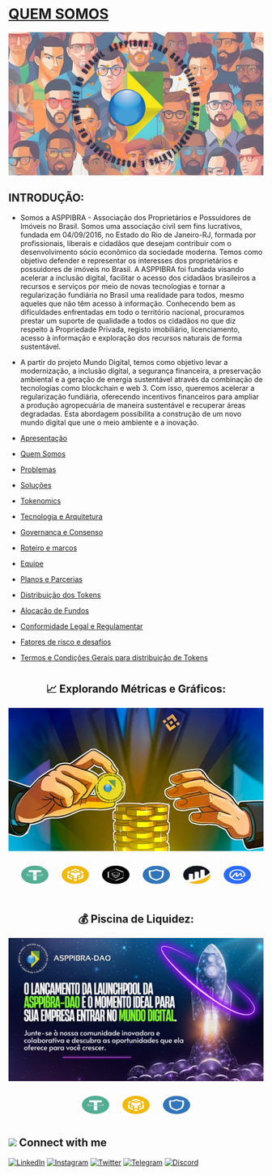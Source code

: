 # [QUEM SOMOS](https://www.asppibra.com.br/)

![QUEM SOMOS](https://github.com/ASPPIBRA-DAO/Imagens/blob/b098db9f3f31f4b546db86dcebe507b8ce42cc0c/Svg/ASPPIBRA-DAO.svg)

## INTRODUÇÃO:

- Somos a ASPPIBRA - Associação dos Proprietários e Possuidores de Imóveis no Brasil. Somos uma associação civil sem fins lucrativos, fundada em 04/09/2016, no Estado do Rio de Janeiro-RJ, formada por profissionais, liberais e cidadãos que desejam contribuir com o desenvolvimento sócio econômico da sociedade moderna. Temos como objetivo defender e representar os interesses dos proprietários e possuidores de imóveis no Brasil. A ASPPIBRA foi fundada visando acelerar a inclusão digital, facilitar o acesso dos cidadãos brasileiros a recursos e serviços por meio de novas tecnologias e tornar a regularização fundiária no Brasil uma realidade para todos, mesmo aqueles que não têm acesso à informação. Conhecendo bem as dificuldades enfrentadas em todo o território nacional, procuramos prestar um suporte de qualidade a todos os cidadãos no que diz respeito à Propriedade Privada, registo imobiliário, licenciamento, acesso à informação e exploração dos recursos naturais de forma sustentável.

- A partir do projeto Mundo Digital, temos como objetivo levar a modernização, a inclusão digital, a segurança financeira, a preservação ambiental e a geração de energia sustentável através da combinação de tecnologias como blockchain e 
web 3. Com isso, queremos acelerar a regularização fundiária, oferecendo incentivos financeiros para ampliar a produção agropecuária de maneira sustentável e recuperar áreas degradadas. Esta abordagem possibilita a construção de um novo mundo digital que une o meio ambiente e a inovação.


- [Apresentação](https://github.com/ASPPIBRA-DAO/ASPPIBRA-DAO/blob/main/APRESENTA%C3%87%C3%83O.md)
- [Quem Somos](https://github.com/ASPPIBRA-DAO/ASPPIBRA-DAO/blob/main/QUEM%20SOMOS.md#quem-somos)
- [Problemas](https://github.com/ASPPIBRA-DAO/ASPPIBRA-DAO/blob/main/PROBLEMAS.md#problemas)
- [Soluçôes](https://github.com/ASPPIBRA-DAO/ASPPIBRA-DAO/blob/main/SOLU%C3%87%C3%95ES.md#solu%C3%A7%C3%B5es)
- [Tokenomics](https://github.com/ASPPIBRA-DAO/ASPPIBRA-DAO/blob/main/TOKEN/TOKENOMICS.md#tokenomics)
- [Tecnologia e Arquitetura](https://github.com/ASPPIBRA-DAO/ASPPIBRA-DAO/blob/main/TECNOLOGIA%20E%20ARQUITETURA.md#tecnologia-e-arquitetura)
- [Governança e Consenso](https://github.com/ASPPIBRA-DAO/ASPPIBRA-DAO/blob/main/GOVERNAN%C3%87A%20E%20CONSENSO.md#governan%C3%A7a-e-consenso)
- [Roteiro e marcos](https://github.com/ASPPIBRA-DAO/ASPPIBRA-DAO/blob/main/ROADMAP.md#road-map)
- [Equipe](https://github.com/ASPPIBRA-DAO/ASPPIBRA-DAO/blob/main/DIRETORIA.md)
- [Planos e Parcerias](https://github.com/ASPPIBRA-DAO/ASPPIBRA-DAO/blob/main/PLANOS%20E%20PARCERIAS.md#planos-e-parcerias)
- [Distribuição dos Tokens](https://github.com/ASPPIBRA-DAO/ASPPIBRA-DAO/blob/main/TOKEN/TOKENOMICS.md#distribui%C3%A7%C3%A3o-dos-tokens)
- [Alocação de Fundos](https://github.com/ASPPIBRA-DAO/ASPPIBRA-DAO/blob/main/TOKEN/TOKENOMICS.md#aloca%C3%A7%C3%A3o-de-fundos)
- [Conformidade Legal e Regulamentar](https://github.com/ASPPIBRA-DAO/ASPPIBRA-DAO/blob/main/QUEM%20SOMOS.md#t%C3%ADtulo-vii--da-ordem-econ%C3%B4mica-e-financeira)
- [Fatores de risco e desafios](https://github.com/ASPPIBRA-DAO/ASPPIBRA-DAO/blob/main/TERMOS%20E%20CONDI%C3%87%C3%95ES%20GERAIS.md#fatores-de-riscos-e-desafios)
- [Termos e Condições Gerais para distribuição de Tokens](https://github.com/ASPPIBRA-DAO/ASPPIBRA-DAO/blob/main/TERMOS%20E%20CONDI%C3%87%C3%95ES%20GERAIS.md#termos-e-condi%C3%A7%C3%B5es-gerais-tcgs)

# <h2 align="center">📈 Explorando Métricas e Gráficos:</h2>

![ASPPBR TOKEN](https://github.com/ASPPIBRA-DAO/Imagens/blob/beb6e8e8337b8abdbf8de451869f19069403f89c/Svg/ASPPBR-TOKEN.svg)

<div style="display: flex; justify-content: center; gap: 20px; padding: 10px;">
    <a href="https://apespace.io/bsc/0x0697ab2b003fd2cbaea2df1ef9b404e45be59d4c">
        <img alt="USDT" height="40" width="60" src="https://github.com/ASPPIBRA-DAO/Imagens/blob/3e3ba015a9a04f30850469335ff000281593863f/Svg/USDT-sbg.svg">
    </a>
    <a href="https://apespace.io/bsc/0xb9a2b08be15dc15e531b0d25b3942268da27b100">
        <img alt="BNB" height="40" width="60" src="https://github.com/ASPPIBRA-DAO/Imagens/blob/3e3ba015a9a04f30850469335ff000281593863f/Svg/BNB-sbg.svg">
    </a>
    <a href="https://dexscreener.com/bsc/0x7e407b49206436238306a651d0e7951639a11732">
        <img alt="CTK" height="40" width="60" src="https://github.com/ASPPIBRA-DAO/Imagens/blob/3e3ba015a9a04f30850469335ff000281593863f/Svg/CTK-sbg.svg">
    </a>
    <a href="https://www.dexview.com/bsc/0x0697AB2B003FD2Cbaea2dF1ef9b404E45bE59d4C">
        <img alt="TWT" height="40" width="60" src="https://github.com/ASPPIBRA-DAO/Imagens/blob/3e3ba015a9a04f30850469335ff000281593863f/Svg/TWT-sbg.svg">
    </a>
    <a href="https://www.dexview.com/bsc/0x0697AB2B003FD2Cbaea2dF1ef9b404E45bE59d4C">
        <img alt="BSCSCAN" height="40" width="60" src="https://github.com/ASPPIBRA-DAO/Imagens/blob/9968dd77c223dc881dc3f7bf48e557f9d214b266/Svg/Bscscan.svg">
    </a>
    <a href="https://www.dexview.com/bsc/0x0697AB2B003FD2Cbaea2dF1ef9b404E45bE59d4C">
        <img alt="COINMARKETCAP" height="40" width="60" src="https://github.com/ASPPIBRA-DAO/Imagens/blob/9968dd77c223dc881dc3f7bf48e557f9d214b266/Svg/Coinmarktcap.svg">
    </a>
</div>

# <h2 align="center">💰 Piscina de Liquidez:</h2>


![POOL ASPPBR TOKEN](https://github.com/ASPPIBRA-DAO/Imagens/blob/beb6e8e8337b8abdbf8de451869f19069403f89c/Svg/LaunchPool-ASPPIBRA.svg)


<div style="display: flex; justify-content: center; gap: 20px; padding: 10px;">
    <a href="https://pancakeswap.finance/info/pairs/0x4f287dd8b2b02aa8885ab9c6ddce876d1031268b">
        <img alt="USDT" height="40" width="60" src="https://github.com/ASPPIBRA-DAO/Imagens/blob/3e3ba015a9a04f30850469335ff000281593863f/Svg/USDT-sbg.svg">
    </a>
    <a href="https://pancakeswap.finance/info/pairs/0xb9a2b08be15dc15e531b0d25b3942268da27b100">
        <img alt="BNB" height="40" width="60" src="https://github.com/ASPPIBRA-DAO/Imagens/blob/3e3ba015a9a04f30850469335ff000281593863f/Svg/BNB-sbg.svg">
    </a>
    <a href="https://pancakeswap.finance/info/pairs/0x60825783086bbebbf0c83129e88c69914ad17073">
        <img alt="TWT" height="40" width="60" src="https://github.com/ASPPIBRA-DAO/Imagens/blob/3e3ba015a9a04f30850469335ff000281593863f/Svg/TWT-sbg.svg">
    </a>
</div>



## <img src="https://img.icons8.com/nolan/25/computer.png"/> Connect with me

[![LinkedIn](https://img.shields.io/badge/linkedin-%230077B5.svg?&style=for-the-badge&logo=linkedin&logoColor=white)](https://linkedin.com/company/asppibra-dao/) 
[![Instagram](https://img.shields.io/badge/Instagram-%23E4405F.svg?style=for-the-badge&logo=Instagram&logoColor=white)](https://instagram.com/asppibra/) 
[![Twitter](https://img.shields.io/badge/twitter-%231DA1F2.svg?&style=for-the-badge&logo=twitter&logoColor=white)](https://twitter.com/ASPPIBRA_ORG) 
[![Telegram](https://img.shields.io/badge/Telegram-2CA5E0?style=for-the-badge&logo=telegram&logoColor=white)](https://t.me/Mundo_Digital_BR)
[![Discord](https://img.shields.io/badge/Discord-7289DA?style=for-the-badge&logo=discord&logoColor=white)](https://discord)

</div>
